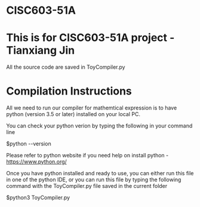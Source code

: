 # CISC603-51A

# This is for CISC603-51A project - Tianxiang Jin

All the source code are saved in ToyCompiler.py

# Compilation Instructions
All we need to run our compiler for mathemtical expression is to have python (version 3.5 or later) installed on your local PC.


You can check your python verion by typing the following in your command line


$python --version

Please refer to python website if you need help on install python - https://www.python.org/


Once you have python installed and ready to use, you can either run this file in one of the python IDE, or you can run this file by typing the following command with the ToyCompiler.py file saved in the current folder


$python3 ToyCompiler.py
